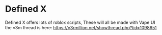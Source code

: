 # Defined X
Defined X offers lots of roblox scripts, These will all be made with Vape UI the v3m thread is here: https://v3rmillion.net/showthread.php?tid=1098651
